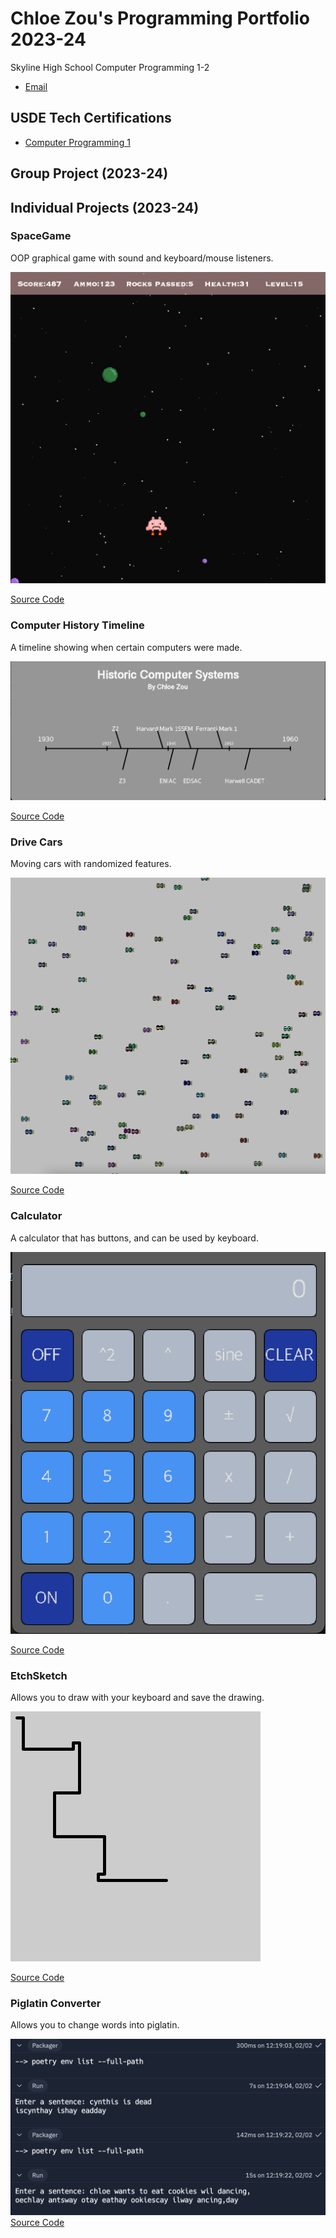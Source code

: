 # Chloe Zou's Programming Portfolio 2023-24
Skyline High School Computer Programming 1-2
* [Email](9664282@graniteschools.org)

## USDE Tech Certifications
* [Computer Programming 1](https://github.com/Chloe-Zou/programmingportfolio/blob/main/images/Chloe%20Zou_Computer%20Programming%20I_12182023.pdf)

## Group Project (2023-24)

## Individual Projects (2023-24)


### SpaceGame
OOP graphical game with sound and keyboard/mouse listeners.

![Gameplay](https://github.com/Chloe-Zou/programmingportfolio/blob/main/images/sg1.png?raw=true)

[Source Code](https://github.com/Chloe-Zou/programmingportfolio/blob/main/src/SpaceGame.zip)

### Computer History Timeline
A timeline showing when certain computers were made.

![Gameplay](https://github.com/Chloe-Zou/programmingportfolio/blob/main/images/timeline.png?raw=true)

[Source Code](https://github.com/Chloe-Zou/programmingportfolio/blob/main/src/Timeline.zip)

### Drive Cars
Moving cars with randomized features.

![Gameplay](https://github.com/Chloe-Zou/programmingportfolio/blob/main/images/cars.png?raw=true)

[Source Code](https://github.com/Chloe-Zou/programmingportfolio/blob/main/src/DriveCars%202.zip)

### Calculator
A calculator that has buttons, and can be used by keyboard.

![Gameplay](https://github.com/Chloe-Zou/programmingportfolio/blob/main/images/calckey.png?raw=true)

[Source Code](https://github.com/Chloe-Zou/programmingportfolio/blob/main/src/CalculatorKeyboard.zip)

### EtchSketch
Allows you to draw with your keyboard and save the drawing.

![Gameplay](https://github.com/Chloe-Zou/programmingportfolio/blob/main/images/line-000106.png?raw=true)

[Source Code](https://github.com/Chloe-Zou/programmingportfolio/blob/main/src/EtchSketch.zip)

### Piglatin Converter
Allows you to change words into piglatin.

![Gameplay](https://github.com/Chloe-Zou/programmingportfolio/blob/main/images/piglatin.png?raw=true)
[Source Code](https://github.com/Chloe-Zou/programmingportfolio/blob/main/src/main.py)
